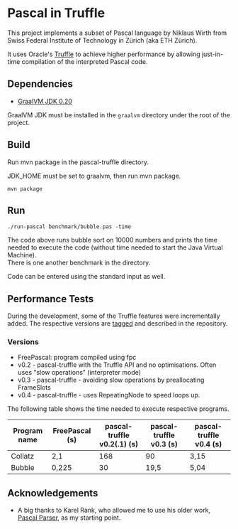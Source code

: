 # Pascal in Truffle

This project implements a subset of Pascal language by Niklaus Wirth from Swiss Federal Institute of Technology in Zürich (aka ETH Zürich).

It uses Oracle's [Truffle](http://www.oracle.com/technetwork/oracle-labs/program-languages/overview/index-2301583.html) to achieve higher performance by allowing just-in-time compilation of the interpreted Pascal code.

## Dependencies

- [GraalVM JDK 0.20](http://www.oracle.com/technetwork/oracle-labs/program-languages/downloads/index.html)

GraalVM JDK must be installed in the `graalvm` directory under the root of the project.

## Build

Run mvn package in the pascal-truffle directory.

JDK_HOME must be set to graalvm, then run mvn package.
	
	mvn package

## Run

	./run-pascal benchmark/bubble.pas -time
	
The code above runs bubble sort on 10000 numbers and prints the time needed to execute the code (without time needed to start the Java Virtual Machine).  
There is one another benchmark in the directory. 

Code can be entered using the standard input as well.

## Performance Tests

During the development, some of the Truffle features were incrementally added. 
The respective versions are [tagged](https://github.com/chovanecm/pascal-truffle/releases) and described in the repository.

### Versions
- FreePascal: program compiled using fpc
- v0.2 - pascal-truffle with the Truffle API and no optimisations. Often uses "slow operations" (interpreter mode)
- v0.3 - pascal-truffle - avoiding slow operations by preallocating FrameSlots
- v0.4 - pascal-truffle - uses RepeatingNode to speed loops up.

The following table shows the time needed to execute respective programs.

| Program name   | FreePascal (s) | pascal-truffle v0.2(.1)  (s)| pascal-truffle v0.3  (s) | pascal-truffle v0.4 (s) |
|---|---|---|---|---|
| Collatz  | 2,1  | 168  | 90  | 3,15  |
| Bubble  | 0,225  | 30  | 19,5  | 5,04  |


## Acknowledgements
- A big thanks to Karel Rank, who allowed me to use his older work, [Pascal Parser](https://github.com/karl82/pascal-interpreter), as my starting point.
